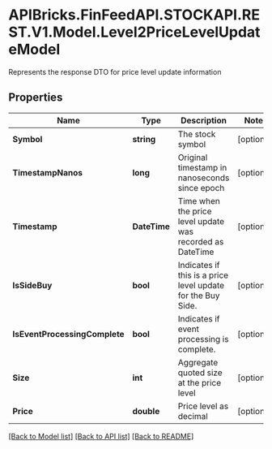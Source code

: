 # APIBricks.FinFeedAPI.STOCKAPI.REST.V1.Model.Level2PriceLevelUpdateModel
Represents the response DTO for price level update information

## Properties

Name | Type | Description | Notes
------------ | ------------- | ------------- | -------------
**Symbol** | **string** | The stock symbol | [optional] 
**TimestampNanos** | **long** | Original timestamp in nanoseconds since epoch | [optional] 
**Timestamp** | **DateTime** | Time when the price level update was recorded as DateTime | [optional] 
**IsSideBuy** | **bool** | Indicates if this is a price level update for the Buy Side. | [optional] 
**IsEventProcessingComplete** | **bool** | Indicates if event processing is complete. | [optional] 
**Size** | **int** | Aggregate quoted size at the price level | [optional] 
**Price** | **double** | Price level as decimal | [optional] 

[[Back to Model list]](../../README.md#documentation-for-models) [[Back to API list]](../../README.md#documentation-for-api-endpoints) [[Back to README]](../../README.md)

